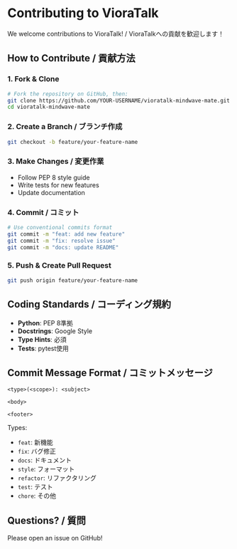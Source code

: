 # Contributing to VioraTalk

We welcome contributions to VioraTalk! / VioraTalkへの貢献を歓迎します！

## How to Contribute / 貢献方法

### 1. Fork & Clone
```bash
# Fork the repository on GitHub, then:
git clone https://github.com/YOUR-USERNAME/vioratalk-mindwave-mate.git
cd vioratalk-mindwave-mate
```

### 2. Create a Branch / ブランチ作成
```bash
git checkout -b feature/your-feature-name
```

### 3. Make Changes / 変更作業
- Follow PEP 8 style guide
- Write tests for new features
- Update documentation

### 4. Commit / コミット
```bash
# Use conventional commits format
git commit -m "feat: add new feature"
git commit -m "fix: resolve issue"
git commit -m "docs: update README"
```

### 5. Push & Create Pull Request
```bash
git push origin feature/your-feature-name
```

## Coding Standards / コーディング規約

- **Python**: PEP 8準拠
- **Docstrings**: Google Style
- **Type Hints**: 必須
- **Tests**: pytest使用

## Commit Message Format / コミットメッセージ

```
<type>(<scope>): <subject>

<body>

<footer>
```

Types:
- `feat`: 新機能
- `fix`: バグ修正
- `docs`: ドキュメント
- `style`: フォーマット
- `refactor`: リファクタリング
- `test`: テスト
- `chore`: その他

## Questions? / 質問

Please open an issue on GitHub!
```
